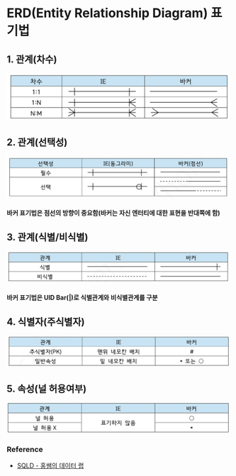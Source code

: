 # ERD(Entity Relationship Diagram) 표기법

## 1. 관계(차수)
![](https://github.com/dididiri1/TIL/blob/main/Sqld/images/01_01.png?raw=true)

## 2. 관계(선택성)
![](https://github.com/dididiri1/TIL/blob/main/Sqld/images/01_02.png?raw=true)
#### 바커 표기법은 점선의 방향이 중요함(바커는 자신 엔터티에 대한 표현을 반대쪽에 함)


## 3. 관계(식별/비식별)
![](https://github.com/dididiri1/TIL/blob/main/Sqld/images/01_03.png?raw=true)
#### 바커 표기법은 UID Bar(|)로 식별관계와 비식별관계를 구분

## 4. 식별자(주식별자)
![](https://github.com/dididiri1/TIL/blob/main/Sqld/images/01_04.png?raw=true)

## 5. 속성(널 허용여부) 
![](https://github.com/dididiri1/TIL/blob/main/Sqld/images/01_05.png?raw=true)

### Reference
- [SQLD - 홍쌤의 데이터 랩](https://www.youtube.com/@hongdatalab)